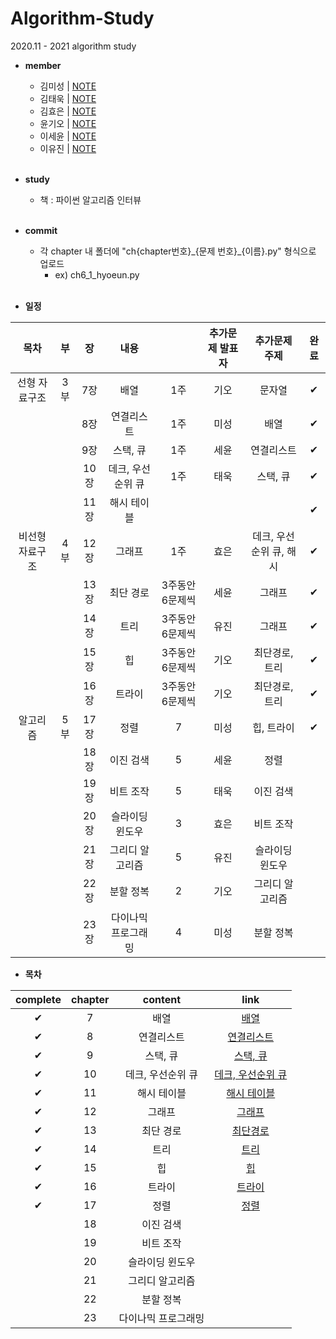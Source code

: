 # Algorithm-Study
2020.11 - 2021 algorithm study

* **member**
  - 김미성 | [NOTE]()
  - 김태욱 | [NOTE]()
  - 김효은 | [NOTE]()
  - 윤기오 | [NOTE]()
  - 이세윤 | [NOTE](https://blog.naver.com/ericalee97)
  - 이유진 | [NOTE]()
<br><br>

* **study**
  - 책 : 파이썬 알고리즘 인터뷰
<br><br>

* **commit**
    - 각 chapter 내 폴더에 "ch{chapter번호}\_{문제 번호}\_{이름}.py" 형식으로 업로드
      - ex) ch6_1_hyoeun.py
<br><br>

* **일정**

| 목차       | 부  | 장   | 내용         |           | 추가문제 발표자 | 추가문제 주제        |완료|
|:----------:|:----:|:-----:|:------------:|:-----------:|:----------:|:----------------:|:---:|
| 선형 자료구조  | 3부 | 7장  | 배열         | 1주        | 기오       | 문자열            |✔|
|          |    | 8장  | 연결리스트      | 1주        | 미성       | 배열             |✔|
|          |    | 9장  | 스택, 큐      | 1주        | 세윤       | 연결리스트          |✔|
|          |    | 10장 | 데크, 우선순위 큐 | 1주        | 태욱       | 스택, 큐          |✔|
|          |    | 11장 | 해시 테이블     |           |          |                |✔|
| 비선형 자료구조 | 4부 | 12장 | 그래프        | 1주        | 효은       | 데크, 우선순위 큐, 해시 |✔|
|          |    | 13장 | 최단 경로      | 3주동안 6문제씩 | 세윤       | 그래프            |✔|
|          |    | 14장 | 트리         | 3주동안 6문제씩| 유진         | 그래프               |✔|
|          |    | 15장 | 힙          |3주동안 6문제씩| 기오       | 최단경로, 트리       |✔|
|          |    | 16장 | 트라이        |3주동안 6문제씩|기오       |최단경로, 트리|✔|
| 알고리즘     | 5부 | 17장 | 정렬         | 7         | 미성       | 힙, 트라이         |✔|
|          |    | 18장 | 이진 검색      | 5         | 세윤       | 정렬             |
|          |    | 19장 | 비트 조작      | 5         | 태욱       | 이진 검색          |
|          |    | 20장 | 슬라이딩 윈도우   | 3         | 효은       | 비트 조작          |
|          |    | 21장 | 그리디 알고리즘   | 5         | 유진       | 슬라이딩 윈도우       |
|          |    | 22장 | 분할 정복      | 2         | 기오       | 그리디 알고리즘       |
|          |    | 23장 | 다이나믹 프로그래밍 | 4         | 미성       | 분할 정복          |

* **목차**

| complete | chapter | content | link |
|:---:|:---:|:---:|:---:|
|✔|7|배열|[배열](https://github.com/hyo-eun-kim/algorithm-study/tree/main/ch07)|
|✔|8|연결리스트|[연결리스트](https://github.com/hyo-eun-kim/algorithm-study/tree/main/ch08)|
|✔|9|스택, 큐|[스택, 큐](https://github.com/hyo-eun-kim/algorithm-study/tree/main/ch09)|
|✔|10|데크, 우선순위 큐|[데크, 우선순위 큐](https://github.com/hyo-eun-kim/algorithm-study/tree/main/ch10)|
|✔|11|해시 테이블|[해시 테이블](https://github.com/hyo-eun-kim/algorithm-study/tree/main/ch11)|
|✔|12|그래프|[그래프](https://github.com/hyo-eun-kim/algorithm-study/tree/main/ch12)|
|✔|13|최단 경로|[최단경로](https://github.com/hyo-eun-kim/algorithm-study/tree/main/ch13)|
|✔|14|트리|[트리](https://github.com/hyo-eun-kim/algorithm-study/tree/main/ch14)|
|✔|15|힙|[힙](https://github.com/hyo-eun-kim/algorithm-study/tree/main/ch15)|
|✔|16|트라이|[트라이](https://github.com/hyo-eun-kim/algorithm-study/tree/main/ch16)|
|✔|17|정렬|[정렬](https://github.com/hyo-eun-kim/algorithm-study/tree/main/ch17)|
| |18|이진 검색|  |
| |19|비트 조작| |
| |20|슬라이딩 윈도우|
| |21|그리디 알고리즘|  |
| |22|분할 정복|  |
| |23|다이나믹 프로그래밍|  |
